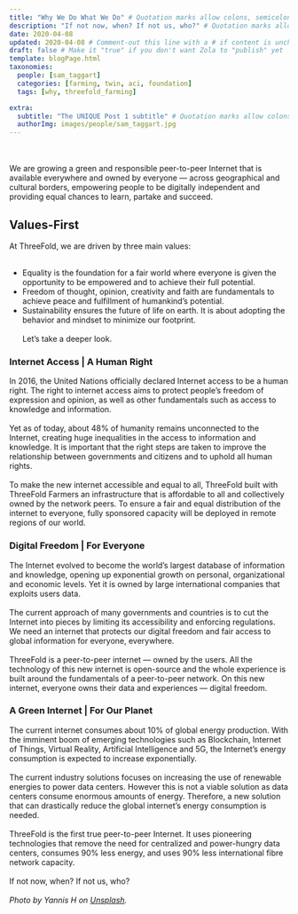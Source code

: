 ```yaml
---
title: "Why We Do What We Do" # Quotation marks allow colons, semicolons, etc.
description: "If not now, when? If not us, who?" # Quotation marks allow colons, semicolons, etc.
date: 2020-04-08
updated: 2020-04-08 # Comment-out this line with a # if content is unchanged
draft: false # Make it "true" if you don't want Zola to "publish" yet
template: blogPage.html
taxonomies:
  people: [sam_taggart]
  categories: [farming, twin, aci, foundation]
  tags: [why, threefold_farming]

extra:
  subtitle: "The UNIQUE Post 1 subtitle" # Quotation marks allow colons, semicolons, etc.
  authorImg: images/people/sam_taggart.jpg
---
```


<br/>
<br/>
We are growing a green and responsible peer-to-peer Internet that is available everywhere and owned by everyone — across geographical and cultural borders, empowering people to be digitally independent and providing equal chances to learn, partake and succeed.

## Values-First

At ThreeFold, we are driven by three main values:
<br/>
<br/>

- Equality is the foundation for a fair world where everyone is given the opportunity to be empowered and to achieve their full potential.
- Freedom of thought, opinion, creativity and faith are fundamentals to achieve peace and fulfillment of humankind’s potential.
- Sustainability ensures the future of life on earth. It is about adopting the behavior and mindset to minimize our footprint.
  <br/>
  <br/>
  Let’s take a deeper look.

### Internet Access | A Human Right

In 2016, the United Nations officially declared Internet access to be a human right. The right to internet access aims to protect people’s freedom of expression and opinion, as well as other fundamentals such as access to knowledge and information.
<br/>
<br/>
Yet as of today, about 48% of humanity remains unconnected to the Internet, creating huge inequalities in the access to information and knowledge. It is important that the right steps are taken to improve the relationship between governments and citizens and to uphold all human rights.
<br/>
<br/>
To make the new internet accessible and equal to all, ThreeFold built with ThreeFold Farmers an infrastructure that is affordable to all and collectively owned by the network peers. To ensure a fair and equal distribution of the internet to everyone, fully sponsored capacity will be deployed in remote regions of our world.

### Digital Freedom | For Everyone

The Internet evolved to become the world’s largest database of information and knowledge, opening up exponential growth on personal, organizational and economic levels. Yet it is owned by large international companies that exploits users data.
<br/>
<br/>
The current approach of many governments and countries is to cut the Internet into pieces by limiting its accessibility and enforcing regulations. We need an internet that protects our digital freedom and fair access to global information for everyone, everywhere.
<br/>
<br/>
ThreeFold is a peer-to-peer internet — owned by the users. All the technology of this new internet is open-source and the whole experience is built around the fundamentals of a peer-to-peer network. On this new internet, everyone owns their data and experiences — digital freedom.

### A Green Internet | For Our Planet

The current internet consumes about 10% of global energy production. With the imminent boom of emerging technologies such as Blockchain, Internet of Things, Virtual Reality, Artificial Intelligence and 5G, the Internet’s energy consumption is expected to increase exponentially.
<br/>
<br/>
The current industry solutions focuses on increasing the use of renewable energies to power data centers. However this is not a viable solution as data centers consume enormous amounts of energy. Therefore, a new solution that can drastically reduce the global internet’s energy consumption is needed.
<br/>
<br/>
ThreeFold is the first true peer-to-peer Internet. It uses pioneering technologies that remove the need for centralized and power-hungry data centers, consumes 90% less energy, and uses 90% less international fibre network capacity.
<br/>
<br/>
If not now, when? If not us, who?
<br/>
<br/>
_Photo by Yannis H on [Unsplash](https://unsplash.com/photos/uaPaEM7MiQQ)._
